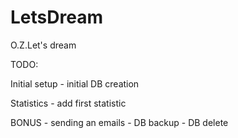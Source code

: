 # LetsDream
O.Z.Let's dream



TODO:

Initial setup
    - initial DB creation

Statistics
    - add first statistic
    
BONUS
    - sending an emails
    - DB backup
    - DB delete
 
